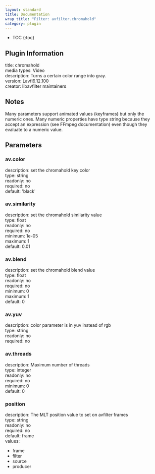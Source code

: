 ```yaml
---
layout: standard
title: Documentation
wrap_title: "Filter: avfilter.chromahold"
category: plugin
---
```

* TOC
{:toc}

## Plugin Information

title: chromahold  
media types:
Video  
description: Turns a certain color range into gray.  
version: Lavfi9.12.100  
creator: libavfilter maintainers  

## Notes

Many parameters support animated values (keyframes) but only the numeric ones. Many numeric properties have type string because they accept an expression (see FFmpeg documentation) even though they evaluate to a numeric value.

## Parameters

### av.color

  
description:
set the chromahold key color  
type: string  
readonly: no  
required: no  
default: 'black'  

### av.similarity

  
description:
set the chromahold similarity value  
type: float  
readonly: no  
required: no  
minimum: 1e-05  
maximum: 1  
default: 0.01  

### av.blend

  
description:
set the chromahold blend value  
type: float  
readonly: no  
required: no  
minimum: 0  
maximum: 1  
default: 0  

### av.yuv

  
description:
color parameter is in yuv instead of rgb  
type: string  
readonly: no  
required: no  

### av.threads

  
description:
Maximum number of threads  
type: integer  
readonly: no  
required: no  
minimum: 0  
default: 0  

### position

  
description:
The MLT position value to set on avfilter frames  
type: string  
readonly: no  
required: no  
default: frame  
values:  

* frame
* filter
* source
* producer

